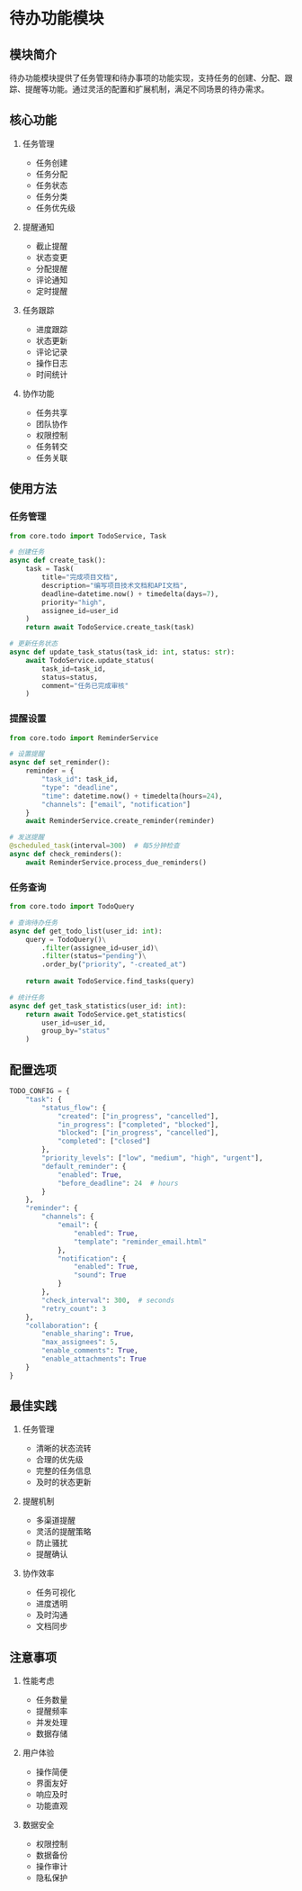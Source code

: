 # 待办功能模块

## 模块简介

待办功能模块提供了任务管理和待办事项的功能实现，支持任务的创建、分配、跟踪、提醒等功能。通过灵活的配置和扩展机制，满足不同场景的待办需求。

## 核心功能

1. 任务管理
   - 任务创建
   - 任务分配
   - 任务状态
   - 任务分类
   - 任务优先级

2. 提醒通知
   - 截止提醒
   - 状态变更
   - 分配提醒
   - 评论通知
   - 定时提醒

3. 任务跟踪
   - 进度跟踪
   - 状态更新
   - 评论记录
   - 操作日志
   - 时间统计

4. 协作功能
   - 任务共享
   - 团队协作
   - 权限控制
   - 任务转交
   - 任务关联

## 使用方法

### 任务管理

```python
from core.todo import TodoService, Task

# 创建任务
async def create_task():
    task = Task(
        title="完成项目文档",
        description="编写项目技术文档和API文档",
        deadline=datetime.now() + timedelta(days=7),
        priority="high",
        assignee_id=user_id
    )
    return await TodoService.create_task(task)

# 更新任务状态
async def update_task_status(task_id: int, status: str):
    await TodoService.update_status(
        task_id=task_id,
        status=status,
        comment="任务已完成审核"
    )
```

### 提醒设置

```python
from core.todo import ReminderService

# 设置提醒
async def set_reminder():
    reminder = {
        "task_id": task_id,
        "type": "deadline",
        "time": datetime.now() + timedelta(hours=24),
        "channels": ["email", "notification"]
    }
    await ReminderService.create_reminder(reminder)

# 发送提醒
@scheduled_task(interval=300)  # 每5分钟检查
async def check_reminders():
    await ReminderService.process_due_reminders()
```

### 任务查询

```python
from core.todo import TodoQuery

# 查询待办任务
async def get_todo_list(user_id: int):
    query = TodoQuery()\
        .filter(assignee_id=user_id)\
        .filter(status="pending")\
        .order_by("priority", "-created_at")
    
    return await TodoService.find_tasks(query)

# 统计任务
async def get_task_statistics(user_id: int):
    return await TodoService.get_statistics(
        user_id=user_id,
        group_by="status"
    )
```

## 配置选项

```python
TODO_CONFIG = {
    "task": {
        "status_flow": {
            "created": ["in_progress", "cancelled"],
            "in_progress": ["completed", "blocked"],
            "blocked": ["in_progress", "cancelled"],
            "completed": ["closed"]
        },
        "priority_levels": ["low", "medium", "high", "urgent"],
        "default_reminder": {
            "enabled": True,
            "before_deadline": 24  # hours
        }
    },
    "reminder": {
        "channels": {
            "email": {
                "enabled": True,
                "template": "reminder_email.html"
            },
            "notification": {
                "enabled": True,
                "sound": True
            }
        },
        "check_interval": 300,  # seconds
        "retry_count": 3
    },
    "collaboration": {
        "enable_sharing": True,
        "max_assignees": 5,
        "enable_comments": True,
        "enable_attachments": True
    }
}
```

## 最佳实践

1. 任务管理
   - 清晰的状态流转
   - 合理的优先级
   - 完整的任务信息
   - 及时的状态更新

2. 提醒机制
   - 多渠道提醒
   - 灵活的提醒策略
   - 防止骚扰
   - 提醒确认

3. 协作效率
   - 任务可视化
   - 进度透明
   - 及时沟通
   - 文档同步

## 注意事项

1. 性能考虑
   - 任务数量
   - 提醒频率
   - 并发处理
   - 数据存储

2. 用户体验
   - 操作简便
   - 界面友好
   - 响应及时
   - 功能直观

3. 数据安全
   - 权限控制
   - 数据备份
   - 操作审计
   - 隐私保护 